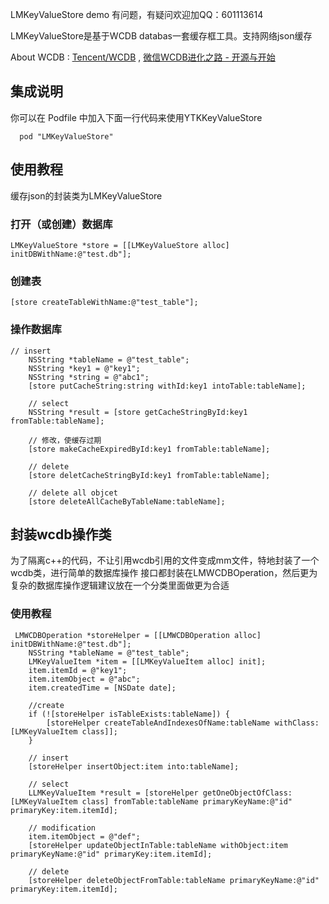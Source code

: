 
LMKeyValueStore demo 有问题，有疑问欢迎加QQ：601113614

LMKeyValueStore是基于WCDB databas一套缓存框工具。支持网络json缓存

About WCDB : [Tencent/WCDB](https://github.com/Tencent/wcdb) , [微信WCDB进化之路 - 开源与开始](https://mp.weixin.qq.com/s?__biz=MzAwNDY1ODY2OQ%3D%3D&mid=2649286603&idx=1&sn=d243dd27f2c6614631241cd00570e853&chksm=8334c349b4434a5fd81809d656bfad6072f075d098cb5663a85823e94fc2363edd28758ab882&mpshare=1&scene=1&srcid=0609GLAeaGGmI4zCHTc2U9ZX)

## 集成说明
你可以在 Podfile 中加入下面一行代码来使用YTKKeyValueStore
```
  pod "LMKeyValueStore"
```

## 使用教程
缓存json的封装类为LMKeyValueStore

### 打开（或创建）数据库
```objc-c
LMKeyValueStore *store = [[LMKeyValueStore alloc] initDBWithName:@"test.db"];
````

### 创建表
```objc-c
[store createTableWithName:@"test_table"];
```

### 操作数据库
```objc
// insert
    NSString *tableName = @"test_table";
    NSString *key1 = @"key1";
    NSString *string = @"abc1";
    [store putCacheString:string withId:key1 intoTable:tableName];
    
    // select
    NSString *result = [store getCacheStringById:key1 fromTable:tableName];
    
    // 修改，使缓存过期
    [store makeCacheExpiredById:key1 fromTable:tableName];
    
    // delete
    [store deletCacheStringById:key1 fromTable:tableName];
    
    // delete all objcet
    [store deleteAllCacheByTableName:tableName];
```

## 封装wcdb操作类
 为了隔离c++的代码，不让引用wcdb引用的文件变成mm文件，特地封装了一个wcdb类，进行简单的数据库操作
接口都封装在LMWCDBOperation，然后更为复杂的数据库操作逻辑建议放在一个分类里面做更为合适

### 使用教程
```objc
 LMWCDBOperation *storeHelper = [[LMWCDBOperation alloc] initDBWithName:@"test.db"];
    NSString *tableName = @"test_table";
    LMKeyValueItem *item = [[LMKeyValueItem alloc] init];
    item.itemId = @"key1";
    item.itemObject = @"abc";
    item.createdTime = [NSDate date];
    
    //create
    if (![storeHelper isTableExists:tableName]) {
        [storeHelper createTableAndIndexesOfName:tableName withClass:[LMKeyValueItem class]];
    }
    
    // insert
    [storeHelper insertObject:item into:tableName];
    
    // select
    LLMKeyValueItem *result = [storeHelper getOneObjectOfClass:[LMKeyValueItem class] fromTable:tableName primaryKeyName:@"id" primaryKey:item.itemId];
    
    // modification
    item.itemObject = @"def";
    [storeHelper updateObjectInTable:tableName withObject:item primaryKeyName:@"id" primaryKey:item.itemId];
    
    // delete
    [storeHelper deleteObjectFromTable:tableName primaryKeyName:@"id" primaryKey:item.itemId];
```
